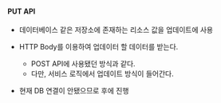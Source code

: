 #### PUT API
- 데이터베이스 같은 저장소에 존재하는 리소스 값을 업데이트에 사용
- HTTP Body를 이용하여 업데이터 할 데이터를 받는다.
	- POST API에 사용됐던 방식과 같다.
	- 다만, 서비스 로직에서 업데이트 방식이 들어간다.

- 현재 DB 연결이 안됐으므로 후에 진행